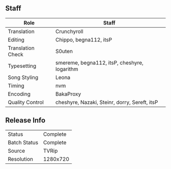 ## Staff

| Role              | Staff                                         |
|-------------------|-----------------------------------------------|
| Translation       | Crunchyroll                                   |
| Editing           | Chippo, begna112, itsP                        |
| Translation Check | S0uten                                        |
| Typesetting       | smereme, begna112, itsP, cheshyre, logarithm  |
| Song Styling      | Leona                                         |
| Timing            | nvm                                           |
| Encoding          | BakaProxy                                     |
| Quality Control   | cheshyre, Nazaki, Steinr, dorry, Sereft, itsP |

## Release Info

|              |          |
|--------------|----------|
| Status       | Complete |
| Batch Status | Complete |
| Source       | TVRip    |
| Resolution   | 1280x720 |
